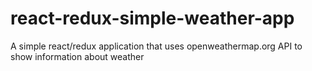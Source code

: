 # react-redux-simple-weather-app
A simple react/redux application that uses openweathermap.org API to show information about weather
